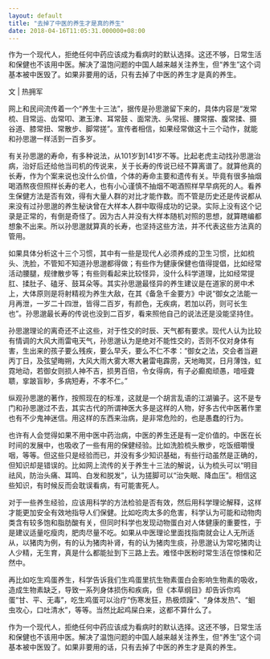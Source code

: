 ```yaml
---
layout: default
title: "去掉了中医的养生才是真的养生"
date: 2018-04-16T11:05:31.000000+08:00
---
```


作为一个现代人，拒绝任何中药应该成为看病时的默认选择。这还不够，日常生活和保健也不该用中医。解决了温饱问题的中国人越来越关注养生，但“养生”这个词基本被中医毁了。如果非要用的话，只有去掉了中医的养生才是真的养生。 

文 | 热拥军 

网上和民间流传着一个“养生十三法”，据传是孙思邈留下来的，具体内容是“发常梳、目常运、齿常叩、漱玉津、耳常鼓 、面常洗、头常摇、腰常摆、腹常揉、摄谷道、膝常扭、常散步、脚常搓”。宣传者相信，如果经常做这十三个动作，就能和孙思邈一样活到一百多岁。 

有关孙思邈的寿命，有多种说法，从101岁到141岁不等。比起老虎主动找孙思邈治病，治好后还给他当司机的传说来，关于长寿的传说已经不算离谱了。就算他真的长寿，作为个案来说也没什么价值，个体的寿命主要和遗传有关。毕竟有很多抽烟喝酒熬夜但照样长寿的老人，也有小心谨慎不抽烟不喝酒照样早早病死的人。看养生保健方法是否有效，得有大量人群的对比才能作数。而不管是历史还是传说都从来没有过孙思邈的养生秘诀曾在大样本人群中取得成功的记录。实际上没有这个记录是正常的，有倒是奇怪了。因为古人并没有大样本随机对照的思想，就算瞎编都想象不出来。所以孙思邈就算真的长寿，也坚持这些方法，并不代表这些方法真的管用。 

如果具体分析这十三个习惯，其中有一些是现代人必须养成的卫生习惯，比如梳头、洗脸，不管知不知道孙思邈都得做；有些作为健康保健也值得提倡，比如经常活动腰腿，规律散步等；有些则看起来比较怪异，没什么科学道理，比如经常提肛、揉肚子、磕牙、鼓耳朵等。其实孙思邈最怪异的养生建议是在道家的房中术上，大体原则是将射精视为养生大敌，在其《备急千金要方》中说“御女之法能一月再泄，一岁二十四泄，皆得二百岁，有颜色，无疾病，若加以药，则可长生也”。孙思邈最长寿的传说也没到二百岁，看来照他自己的说法还是没能坚持住。 

孙思邈理论的离奇还不止这些，对于性交的时辰、天气都有要求。现代人认为比较有情调的大风大雨雷电天气，孙思邈认为是绝对不能性交的，否则不仅对身体有害，生出来的孩子要么残疾，要么早夭，要么不仁不孝：“御女之法，交会者当避丙丁日，及弦望晦朔，大风大雨大雾大寒大暑雷电霹雳，天地晦冥，日月薄蚀，虹霓地动，若御女则损人神不吉，损男百倍，令女得病，有子必癫痴顽愚，喑哑聋聩，挛跛盲眇，多病短寿，不孝不仁。” 

纵观孙思邈的著作，按照现在的标准，这就是一个胡言乱语的江湖骗子。这不是专门和孙思邈过不去，其实古代的所谓神医大多是这样的人物，好多古代中医著作里也有不少鬼神迷信。用这样的东西来治病，是非常危险的，也是愚蠢的行为。 

也许有人会觉得如果不用中医中药治病，中医的养生还是有一定价值的。中医在长时间的发展中，也吸收了一些有用的保健经验。比如洗脸梳头散步，吃饭细嚼慢咽，等等。但这些只是经验而已，并没有多少知识基础，有些行动虽然是正确的，但知识却是错误的。比如网上流传的关于养生十三法的解说，认为梳头可以“明目祛风，防治头痛、耳鸣、白发和脱发”，认为搓脚可以“治失眠、降血压”。相信这些知识，有时候反而会耽误看病，有可能害死人。 

对于一些养生经验，应该用科学的方法检验是否有效，然后用科学理论解释，这样才能更加安全有效地指导人们保健。比如吃肉太多的危害，科学认为可能和动物肉类含有较多饱和脂肪酸有关，但同时科学也发现动物蛋白对人体健康的重要性，于是建议适量吃瘦肉，肥肉尽量不吃。如果从中医理论里面找指南就会让人无所适从，以猪肉为例，有的认为猪肉补肾，有的认为猪肉生痰，孙思邈认为常吃猪肉让人少精，无生育，真是什么都能扯到下三路上去。难怪中医粉时常生活在惊悚和茫然中。 

再比如吃生鸡蛋养生，科学告诉我们生鸡蛋里抗生物素蛋白会影响生物素的吸收，造成生物素缺乏，导致一系列身体损伤和疾病，但《本草纲目》却告诉你鸡蛋“甘、平、无毒”，吃生鸡蛋可以治疗“伤寒发狂，热极烦躁”、“身体发热”、“蛔虫攻心，口吐清水”，等等。当然比起鸡屎白来，这都不算什么了。 

作为一个现代人，拒绝任何中药应该成为看病时的默认选择。这还不够，日常生活和保健也不该用中医。解决了温饱问题的中国人越来越关注养生，但“养生”这个词基本被中医毁了。如果非要用的话，只有去掉了中医的养生才是真的养生。

